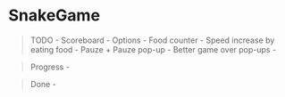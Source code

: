 # SnakeGame

 >TODO
    - Scoreboard
    - Options
    - Food counter
    - Speed increase by eating food
    - Pauze + Pauze pop-up
    - Better game over pop-ups
    - 

 >Progress
    -  

 >Done
    -

